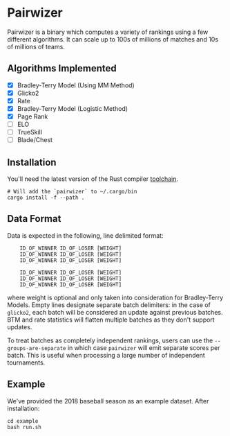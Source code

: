 Pairwizer
===

Pairwizer is a binary which computes a variety of rankings using a few different algorithms.  It can scale up to 100s of millions of matches and 10s of millions of teams.

Algorithms Implemented
---

- [x] Bradley-Terry Model (Using MM Method)
- [x] Glicko2
- [x] Rate
- [x] Bradley-Terry Model (Logistic Method)
- [x] Page Rank
- [ ] ELO
- [ ] TrueSkill
- [ ] Blade/Chest

Installation
---

You'll need the latest version of the Rust compiler [toolchain](http://www.rustup.rs).

    # Will add the `pairwizer` to ~/.cargo/bin
    cargo install -f --path .

Data Format
---

Data is expected in the following, line delimited format:

```
    ID_OF_WINNER ID_OF_LOSER [WEIGHT]
    ID_OF_WINNER ID_OF_LOSER [WEIGHT]
    ID_OF_WINNER ID_OF_LOSER [WEIGHT]
    
    ID_OF_WINNER ID_OF_LOSER [WEIGHT]
    ID_OF_WINNER ID_OF_LOSER [WEIGHT]
    ID_OF_WINNER ID_OF_LOSER [WEIGHT]
```

where weight is optional and only taken into consideration for Bradley-Terry Models.  Empty lines designate separate batch delimiters: in the case of `glicko2`, each batch will be considered an update against previous batches.  BTM and rate statistics will flatten multiple batches as they don't support updates.

To treat batches as completely independent rankings, users can use the `--groups-are-separate` in which case `pairwizer` will emit separate scores per batch.  This is useful when processing a large number of independent tournaments.

Example
---

We've provided the 2018 baseball season as an example dataset.  After installation:
    
    cd example
    bash run.sh

